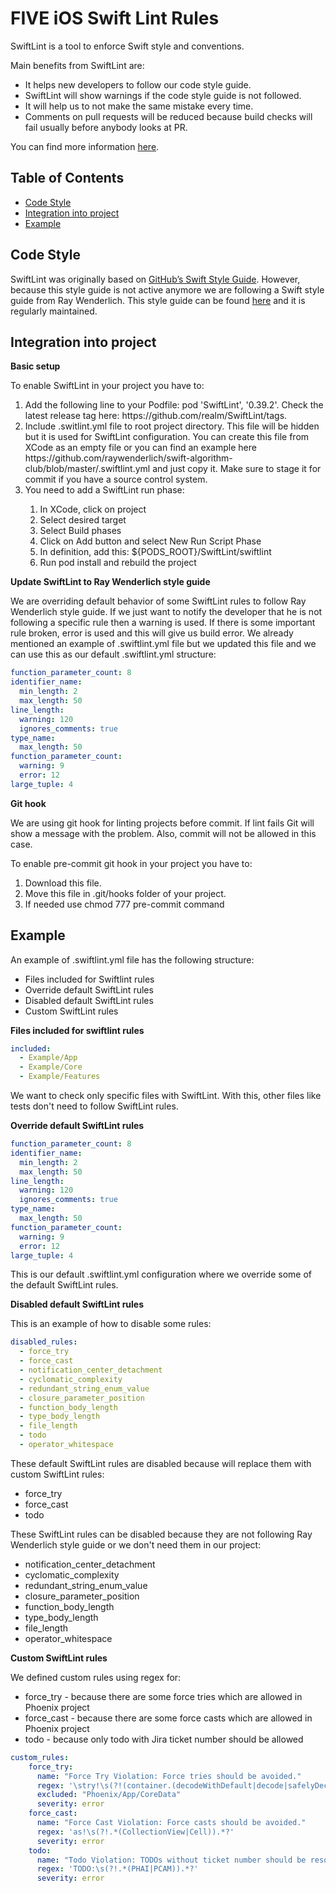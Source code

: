# FIVE iOS Swift Lint Rules

SwiftLint is a tool to enforce Swift style and conventions.
 
Main benefits from SwiftLint are:
* It helps new developers to follow our code style guide.
* SwiftLint will show warnings if the code style guide is not followed.
* It will help us to not make the same mistake every time.
* Comments on pull requests will be reduced because build checks will fail usually before anybody looks at PR.
 
You can find more information [here](https://github.com/realm/SwiftLint).

## Table of Contents

* [Code Style](#code-style)
* [Integration into project](#integration-into-project)
* [Example](#example)

## Code Style
SwiftLint was originally based on [GitHub’s Swift Style Guide](https://github.com/github/swift-style-guide). However, because this style guide is not active anymore we are following a Swift style guide from Ray Wenderlich. This style guide can be found [here](https://github.com/raywenderlich/swift-style-guide) and it is regularly maintained.

## Integration into project
**Basic setup**

To enable SwiftLint in your project you have to:
<ol>
<li>Add the following line to your Podfile: pod 'SwiftLint', '0.39.2'. Check the latest release tag here: https://github.com/realm/SwiftLint/tags.</li>
<li>Include .switlint.yml file to root project directory. This file will be hidden but it is used for SwiftLint configuration. You can create this file from XCode as an empty file or you can find an example here https://github.com/raywenderlich/swift-algorithm-club/blob/master/.swiftlint.yml and just copy it. Make sure to stage it for commit if you have a source control system.</li>
<li>You need to add a SwiftLint run phase:</li>
  
<ol>
<li>In XCode, click on project</li>
<li>Select desired target</li>
<li>Select Build phases</li>
<li>Click on Add button and select New Run Script Phase</li>
<li>In definition, add this: ${PODS_ROOT}/SwiftLint/swiftlint</li>
<li>Run pod install and rebuild the project</li>
</ol>
  
</ol>

**Update SwiftLint to  Ray Wenderlich style guide**

We are overriding default behavior of some SwiftLint rules to follow Ray Wenderlich style guide. If we just want to notify the developer that he is not following a specific rule then a warning is used. If there is some important rule broken, error is used and this will give us build error. We already mentioned an example of .swiftlint.yml file but we updated this file and we can use this as our default .swiftlint.yml structure:

```yaml
function_parameter_count: 8 
identifier_name: 
  min_length: 2 
  max_length: 50 
line_length: 
  warning: 120 
  ignores_comments: true 
type_name: 
  max_length: 50
function_parameter_count: 
  warning: 9 
  error: 12 
large_tuple: 4
```

**Git hook**

We are using git hook for linting projects before commit. If lint fails Git will show a message with the problem. Also, commit will not be allowed in this case.

To enable pre-commit git hook in your project you have to:
<ol>
<li>Download this file.</li>
<li>Move this file in .git/hooks folder of your project.</li>
<li>If needed use chmod 777 pre-commit command</li>
</ol>

## Example

An example of .swiftlint.yml file has the following structure:
* Files included for Swiftlint rules
* Override default SwiftLint rules
* Disabled default SwiftLint rules
* Custom SwiftLint rules

**Files included for swiftlint rules**

```yaml
included: 
  - Example/App 
  - Example/Core
  - Example/Features
 ```
 
We want to check only specific files with SwiftLint. With this, other files like tests don't need to follow SwiftLint rules.

**Override default SwiftLint rules**

```yaml
function_parameter_count: 8 
identifier_name: 
  min_length: 2 
  max_length: 50 
line_length: 
  warning: 120 
  ignores_comments: true 
type_name: 
  max_length: 50
function_parameter_count: 
  warning: 9 
  error: 12 
large_tuple: 4
```

This is our default .swiftlint.yml configuration where we override some of the default SwiftLint rules.

**Disabled default SwiftLint rules**

This is an example of how to disable some rules:

```yaml
disabled_rules:
  - force_try
  - force_cast
  - notification_center_detachment
  - cyclomatic_complexity
  - redundant_string_enum_value
  - closure_parameter_position
  - function_body_length
  - type_body_length
  - file_length
  - todo
  - operator_whitespace
```
 
These default SwiftLint rules are disabled because will replace them with custom SwiftLint rules:
* force_try
* force_cast
* todo
 
These SwiftLint rules can be disabled because they are not following Ray Wenderlich style guide or we don't need them in our project:
* notification_center_detachment
* cyclomatic_complexity
* redundant_string_enum_value
* closure_parameter_position
* function_body_length
* type_body_length
* file_length
* operator_whitespace

**Custom SwiftLint rules**

We defined custom rules using regex for:
* force_try - because there are some force tries which are allowed in Phoenix project
* force_cast - because there are some force casts which are allowed in Phoenix project
* todo - because only todo with Jira ticket number should be allowed

```yaml
custom_rules:
    force_try:
      name: "Force Try Violation: Force tries should be avoided."
      regex: '\stry!\s(?!(container.(decodeWithDefault|decode|safelyDecodeArrayWithDefault|safelyDecodeOptionalArrayWithDefault|resolve)|decoder.container)).*?'
      excluded: "Phoenix/App/CoreData"
      severity: error
    force_cast:
      name: "Force Cast Violation: Force casts should be avoided."
      regex: 'as!\s(?!.*(CollectionView|Cell)).*?'
      severity: error
    todo:
      name: "Todo Violation: TODOs without ticket number should be resolved."
      regex: 'TODO:\s(?!.*(PHAI|PCAM)).*?'
      severity: error
```

